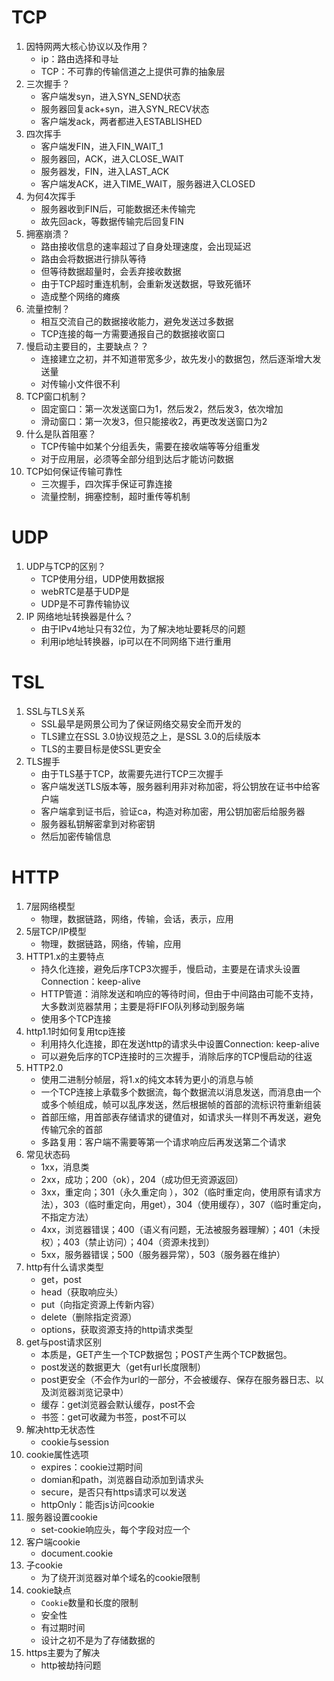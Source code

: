 # 

# TCP

1. 因特网两大核心协议以及作用？
   - ip：路由选择和寻址
   - TCP：不可靠的传输信道之上提供可靠的抽象层
2. 三次握手？
   - 客户端发syn，进入SYN_SEND状态
   - 服务器回复ack+syn，进入SYN_RECV状态
   - 客户端发ack，两者都进入ESTABLISHED
3. 四次挥手
   - 客户端发FIN，进入FIN_WAIT_1
   - 服务器回，ACK，进入CLOSE_WAIT
   - 服务器发，FIN，进入LAST_ACK
   - 客户端发ACK，进入TIME_WAIT，服务器进入CLOSED
4. 为何4次挥手
   - 服务器收到FIN后，可能数据还未传输完
   - 故先回ack，等数据传输完后回复FIN
5. 拥塞崩溃？
   - 路由接收信息的速率超过了自身处理速度，会出现延迟
   - 路由会将数据进行排队等待
   - 但等待数据超量时，会丢弃接收数据
   - 由于TCP超时重连机制，会重新发送数据，导致死循环
   - 造成整个网络的瘫痪
6. 流量控制？
   - 相互交流自己的数据接收能力，避免发送过多数据
   - TCP连接的每一方需要通报自己的数据接收窗口
7. 慢启动主要目的，主要缺点？？
   - 连接建立之初，并不知道带宽多少，故先发小的数据包，然后逐渐增大发送量
   - 对传输小文件很不利
8. TCP窗口机制？
   - 固定窗口：第一次发送窗口为1，然后发2，然后发3，依次增加
   - 滑动窗口：第一次发3，但只能接收2，再更改发送窗口为2
9. 什么是队首阻塞？
   - TCP传输中如某个分组丢失，需要在接收端等等分组重发
   - 对于应用层，必须等全部分组到达后才能访问数据
10. TCP如何保证传输可靠性
    - 三次握手，四次挥手保证可靠连接
    - 流量控制，拥塞控制，超时重传等机制

# UDP

1. UDP与TCP的区别？
   - TCP使用分组，UDP使用数据报
   - webRTC是基于UDP是
   - UDP是不可靠传输协议
2. IP 网络地址转换器是什么？
   - 由于IPv4地址只有32位，为了解决地址要耗尽的问题
   - 利用ip地址转换器，ip可以在不同网络下进行重用

# TSL

1. SSL与TLS关系
   - SSL最早是网景公司为了保证网络交易安全而开发的
   - TLS建立在SSL 3.0协议规范之上，是SSL 3.0的后续版本
   - TLS的主要目标是使SSL更安全
2. TLS握手
   - 由于TLS基于TCP，故需要先进行TCP三次握手
   - 客户端发送TLS版本等，服务器利用非对称加密，将公钥放在证书中给客户端
   - 客户端拿到证书后，验证ca，构造对称加密，用公钥加密后给服务器
   - 服务器私钥解密拿到对称密钥
   - 然后加密传输信息

# HTTP

1. 7层网络模型
   - 物理，数据链路，网络，传输，会话，表示，应用
2. 5层TCP/IP模型
   - 物理，数据链路，网络，传输，应用
3. HTTP1.x的主要特点
   - 持久化连接，避免后序TCP3次握手，慢启动，主要是在请求头设置Connection：keep-alive
   - HTTP管道：消除发送和响应的等待时间，但由于中间路由可能不支持，大多数浏览器禁用；主要是将FIFO队列移动到服务端
   - 使用多个TCP连接
4. http1.1时如何复用tcp连接
   - 利用持久化连接，即在发送http的请求头中设置Connection: keep-alive
   - 可以避免后序的TCP连接时的三次握手，消除后序的TCP慢启动的往返
5. HTTP2.0
   - 使用二进制分帧层，将1.x的纯文本转为更小的消息与帧
   - 一个TCP连接上承载多个数据流，每个数据流以消息发送，而消息由一个或多个帧组成，帧可以乱序发送，然后根据帧的首部的流标识符重新组装
   - 首部压缩，用首部表存储请求的键值对，如请求头一样则不再发送，避免传输冗余的首部
   - 多路复用：客户端不需要等第一个请求响应后再发送第二个请求
6. 常见状态码
   - 1xx，消息类
   - 2xx，成功；200（ok），204（成功但无资源返回）
   - 3xx，重定向；301（永久重定向 ），302（临时重定向，使用原有请求方法），303（临时重定向，用get），304（使用缓存），307（临时重定向，不指定方法）
   - 4xx，浏览器错误；400（语义有问题，无法被服务器理解）；401（未授权）；403（禁止访问）；404（资源未找到）
   - 5xx，服务器错误；500（服务器异常），503（服务器在维护）
7. http有什么请求类型
   - get，post
   - head（获取响应头）
   - put（向指定资源上传新内容）
   - delete（删除指定资源）
   - options，获取资源支持的http请求类型
8. get与post请求区别
   - 本质是，GET产生一个TCP数据包；POST产生两个TCP数据包。
   - post发送的数据更大（get有url长度限制） 
   - post更安全（不会作为url的一部分，不会被缓存、保存在服务器日志、以及浏览器浏览记录中） 
   - 缓存：get浏览器会默认缓存，post不会
   - 书签：get可收藏为书签，post不可以
9. 解决http无状态性
   - cookie与session
10. cookie属性选项
    - expires：cookie过期时间
    - domian和path，浏览器自动添加到请求头
    - secure，是否只有https请求可以发送
    - httpOnly：能否js访问cookie
11. 服务器设置cookie
    - set-cookie响应头，每个字段对应一个
12. 客户端cookie
    - document.cookie
13. 子cookie
    - 为了绕开浏览器对单个域名的cookie限制
14. cookie缺点
    - `Cookie`数量和长度的限制
    - 安全性
    - 有过期时间
    - 设计之初不是为了存储数据的
15. https主要为了解决
    - http被劫持问题